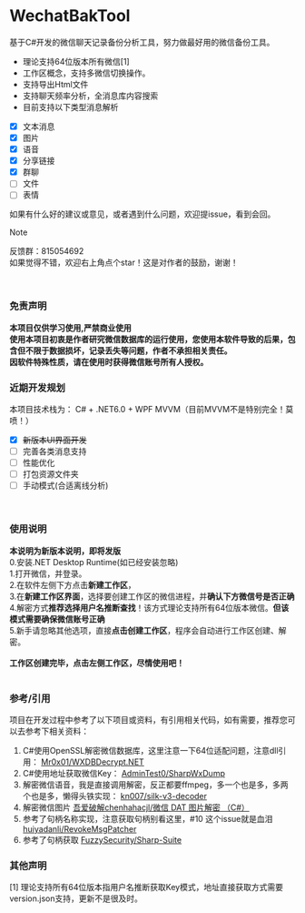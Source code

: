 
# WechatBakTool
基于C#开发的微信聊天记录备份分析工具，努力做最好用的微信备份工具。

- 理论支持64位版本所有微信[1]
- 工作区概念，支持多微信切换操作。
- 支持导出Html文件
- 支持聊天频率分析，全消息库内容搜索
- 目前支持以下类型消息解析
- [x] 文本消息
- [x] 图片
- [x] 语音
- [x] 分享链接
- [x] 群聊
- [ ] 文件
- [ ] 表情

如果有什么好的建议或意见，或者遇到什么问题，欢迎提issue，看到会回。

> [!NOTE]
> 反馈群：815054692<br/>
> 如果觉得不错，欢迎右上角点个star！这是对作者的鼓励，谢谢！<br/>
<br/>

### 免责声明

**本项目仅供学习使用,严禁商业使用**<br/>
**使用本项目初衷是作者研究微信数据库的运行使用，您使用本软件导致的后果，包含但不限于数据损坏，记录丢失等问题，作者不承担相关责任。**<br/>
**因软件特殊性质，请在使用时获得微信账号所有人授权。**
<br/>

### 近期开发规划
本项目技术栈为：
C# + .NET6.0 + WPF MVVM（目前MVVM不是特别完全！莫喷！） <br/>
- [x] ~~新版本UI界面开发~~
- [ ] 完善各类消息支持
- [ ] 性能优化
- [ ] 打包资源文件夹
- [ ] 手动模式(合适离线分析)
<br/>

### 使用说明
**本说明为新版本说明，即将发版**<br/>
0.安装.NET Desktop Runtime(如已经安装忽略)<br/>
1.打开微信，并登录。<br/>
2.在软件左侧下方点击**新建工作区**，<br/>
3.在**新建工作区界面**，选择要创建工作区的微信进程，并**确认下方微信号是否正确**<br/>
4.解密方式**推荐选择用户名推断查找**！该方式理论支持所有64位版本微信。**但该模式需要确保微信账号正确**<br/>
5.新手请忽略其他选项，直接**点击创建工作区**，程序会自动进行工作区创建、解密。<br/><br/>
**工作区创建完毕，点击左侧工作区，尽情使用吧！**<br/>
<br/>

### 参考/引用
项目在开发过程中参考了以下项目或资料，有引用相关代码，如有需要，推荐您可以去参考下相关资料：

1. C#使用OpenSSL解密微信数据库，这里注意一下64位适配问题，注意dll引用： [Mr0x01/WXDBDecrypt.NET](https://github.com/Mr0x01/WXDBDecrypt.NET)<br/>
2. C#使用地址获取微信Key： [AdminTest0/SharpWxDump](https://github.com/AdminTest0/SharpWxDump)
3. 解密微信语音，我是直接调用解密，反正都要ffmpeg，多一个也是多，多两个也是多，懒得头铁实现： [kn007/silk-v3-decoder](https://github.com/kn007/silk-v3-decoder)
4. 解密微信图片 [吾爱破解chenhahacjl/微信 DAT 图片解密 （C#）](https://www.52pojie.cn/forum.php?mod=viewthread&tid=1507922)
5. 参考了句柄名称实现，注意获取句柄别看这里，#10 这个issue就是血泪 [huiyadanli/RevokeMsgPatcher](https://github.com/huiyadanli/RevokeMsgPatcher)
6. 参考了句柄获取 [FuzzySecurity/Sharp-Suite](https://github.com/FuzzySecurity/Sharp-Suite)

### 其他声明
[1] 理论支持所有64位版本指用户名推断获取Key模式，地址直接获取方式需要version.json支持，更新不是很及时。
